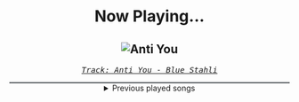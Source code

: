 <div align="center"> 
<h1>Now Playing...</h1>

![Anti You](https://i.scdn.co/image/ab67616d00001e02dcd9fe1276c16fcdad98c50c)
--
_<samp><a href="https://open.spotify.com/track/2eeUUqITZqOEuNByNoCZG5">Track: Anti You - Blue Stahli</a></samp>_

<div style="border: 1px #4B5054 solid"></div>
<details>
  <summary>
    Previous played songs
  </summary>
  <table>
    <thead>
      <tr>
        <th>
          Artist
        </th>
        <th>
          Song
        </th>
        <th>
          Link
        </th>
      </tr>
    </thead>
    <tbody>
      <tr><td>Blue Stahli</td><td>Anti You</td><td><a href="https://open.spotify.com/track/2eeUUqITZqOEuNByNoCZG5">https://open.spotify.com/track/2eeUUqITZqOEuNByNoCZG5</a></td></tr><tr><td>Blue Stahli</td><td>Sunset Neon</td><td><a href="https://open.spotify.com/track/2BrbySlCZGCfZ0UJCIbOI6">https://open.spotify.com/track/2BrbySlCZGCfZ0UJCIbOI6</a></td></tr><tr><td>Blue Stahli</td><td>Lakes of Flame</td><td><a href="https://open.spotify.com/track/0PAR95bj6egxPtdzMkgFEU">https://open.spotify.com/track/0PAR95bj6egxPtdzMkgFEU</a></td></tr><tr><td>Blue Stahli</td><td>Rockstar</td><td><a href="https://open.spotify.com/track/0J9xyNtSafUCjLksYrwFqI">https://open.spotify.com/track/0J9xyNtSafUCjLksYrwFqI</a></td></tr><tr><td>Blue Stahli</td><td>ULTRAnumb</td><td><a href="https://open.spotify.com/track/3B0hzwc1e8AYOytj9hZS2I">https://open.spotify.com/track/3B0hzwc1e8AYOytj9hZS2I</a></td></tr><tr><td>Mobiius</td><td>Listen</td><td><a href="https://open.spotify.com/track/4dK94XwrTMTIptpRIi1JLV">https://open.spotify.com/track/4dK94XwrTMTIptpRIi1JLV</a></td></tr><tr><td>Vana</td><td>Foggy Windows</td><td><a href="https://open.spotify.com/track/2nPbQsl5pkC1yPQDQQGLxG">https://open.spotify.com/track/2nPbQsl5pkC1yPQDQQGLxG</a></td></tr><tr><td>Will Ramos</td><td>Rain</td><td><a href="https://open.spotify.com/track/1pELCtS95FQP4wuHKgLBmI">https://open.spotify.com/track/1pELCtS95FQP4wuHKgLBmI</a></td></tr><tr><td>Sleep Token</td><td>Rain</td><td><a href="https://open.spotify.com/track/0GXwlEXCO8qeeeOIYpsR3m">https://open.spotify.com/track/0GXwlEXCO8qeeeOIYpsR3m</a></td></tr><tr><td>Girls2</td><td>D.N.A.</td><td><a href="https://open.spotify.com/track/3G49iNZimPXzQ5BqXt6MyN">https://open.spotify.com/track/3G49iNZimPXzQ5BqXt6MyN</a></td></tr><tr><td>Vana</td><td>BEG!</td><td><a href="https://open.spotify.com/track/0g9GhfqFotNeAt2TuggiEh">https://open.spotify.com/track/0g9GhfqFotNeAt2TuggiEh</a></td></tr><tr><td>Rocco Minichiello</td><td>Stand Up Be Strong (from "Bleach") - Metal Version</td><td><a href="https://open.spotify.com/track/3SJvpSo9KoDFzKX3jPzP3E">https://open.spotify.com/track/3SJvpSo9KoDFzKX3jPzP3E</a></td></tr><tr><td>Rocco Minichiello</td><td>Treachery (from "Bleach") - Metal Version</td><td><a href="https://open.spotify.com/track/6DedcdH8ri4pgtllVhPbLx">https://open.spotify.com/track/6DedcdH8ri4pgtllVhPbLx</a></td></tr><tr><td>Rocco Minichiello</td><td>Invasion (from "Bleach") - Metal Version</td><td><a href="https://open.spotify.com/track/6MbS9XB99RDCTqjLxa3Wzy">https://open.spotify.com/track/6MbS9XB99RDCTqjLxa3Wzy</a></td></tr><tr><td>Rocco Minichiello</td><td>Clavar La Espada (from "Bleach") - Metal Version</td><td><a href="https://open.spotify.com/track/33SLqtslna32dFW5wm8KWg">https://open.spotify.com/track/33SLqtslna32dFW5wm8KWg</a></td></tr><tr><td>Rocco Minichiello</td><td>Stand Up Be Strong (from "Bleach") - Metal Version</td><td><a href="https://open.spotify.com/track/3SJvpSo9KoDFzKX3jPzP3E">https://open.spotify.com/track/3SJvpSo9KoDFzKX3jPzP3E</a></td></tr><tr><td>Rocco Minichiello</td><td>Treachery (from "Bleach") - Metal Version</td><td><a href="https://open.spotify.com/track/6DedcdH8ri4pgtllVhPbLx">https://open.spotify.com/track/6DedcdH8ri4pgtllVhPbLx</a></td></tr><tr><td>Rocco Minichiello</td><td>Invasion (from "Bleach") - Metal Version</td><td><a href="https://open.spotify.com/track/6MbS9XB99RDCTqjLxa3Wzy">https://open.spotify.com/track/6MbS9XB99RDCTqjLxa3Wzy</a></td></tr><tr><td>Rocco Minichiello</td><td>Invasion (from "Bleach") - Metal Version</td><td><a href="https://open.spotify.com/track/6MbS9XB99RDCTqjLxa3Wzy">https://open.spotify.com/track/6MbS9XB99RDCTqjLxa3Wzy</a></td></tr><tr><td>Rocco Minichiello</td><td>Clavar La Espada (from "Bleach") - Metal Version</td><td><a href="https://open.spotify.com/track/33SLqtslna32dFW5wm8KWg">https://open.spotify.com/track/33SLqtslna32dFW5wm8KWg</a></td></tr>
    </tbody>
  </table>
</details>

</div>
